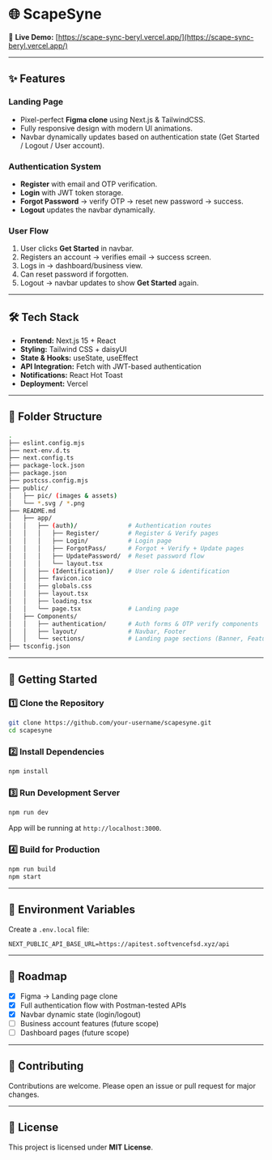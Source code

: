 # 🌐 ScapeSyne

🔗 **Live Demo:** [https://scape-sync-beryl.vercel.app/](https://scape-sync-beryl.vercel.app/)

---

## ✨ Features

### Landing Page
- Pixel-perfect **Figma clone** using Next.js & TailwindCSS.  
- Fully responsive design with modern UI animations.  
- Navbar dynamically updates based on authentication state (Get Started / Logout / User account).  

### Authentication System
- **Register** with email and OTP verification.  
- **Login** with JWT token storage.  
- **Forgot Password** → verify OTP → reset new password → success.  
- **Logout** updates the navbar dynamically.  

### User Flow
1. User clicks **Get Started** in navbar.  
2. Registers an account → verifies email → success screen.  
3. Logs in → dashboard/business view.  
4. Can reset password if forgotten.  
5. Logout → navbar updates to show **Get Started** again.  

---

## 🛠 Tech Stack

- **Frontend:** Next.js 15 + React  
- **Styling:** Tailwind CSS + daisyUI  
- **State & Hooks:** useState, useEffect  
- **API Integration:** Fetch with JWT-based authentication  
- **Notifications:** React Hot Toast  
- **Deployment:** Vercel  

---

## 📂 Folder Structure

```bash
.
├── eslint.config.mjs
├── next-env.d.ts
├── next.config.ts
├── package-lock.json
├── package.json
├── postcss.config.mjs
├── public/
│   ├── pic/ (images & assets)
│   └── *.svg / *.png
├── README.md
│   ├── app/
│   │   ├── (auth)/              # Authentication routes
│   │   │   ├── Register/        # Register & Verify pages
│   │   │   ├── Login/           # Login page
│   │   │   ├── ForgotPass/      # Forgot + Verify + Update pages
│   │   │   ├── UpdatePassword/  # Reset password flow
│   │   │   └── layout.tsx
│   │   ├── (Identification)/    # User role & identification
│   │   ├── favicon.ico
│   │   ├── globals.css
│   │   ├── layout.tsx
│   │   ├── loading.tsx
│   │   └── page.tsx             # Landing page
│   ├── Components/
│   │   ├── authentication/      # Auth forms & OTP verify components
│   │   ├── layout/              # Navbar, Footer
│   │   └── sections/            # Landing page sections (Banner, Features, FAQ, etc.)
├── tsconfig.json
```

---

## 🚀 Getting Started

### 1️⃣ Clone the Repository
```bash
git clone https://github.com/your-username/scapesyne.git
cd scapesyne
```

### 2️⃣ Install Dependencies
```bash
npm install
```

### 3️⃣ Run Development Server
```bash
npm run dev
```
App will be running at `http://localhost:3000`.

### 4️⃣ Build for Production
```bash
npm run build
npm start
```

---

## 🔑 Environment Variables

Create a `.env.local` file:

```env
NEXT_PUBLIC_API_BASE_URL=https://apitest.softvencefsd.xyz/api
```

---

## 📌 Roadmap

- [x] Figma → Landing page clone  
- [x] Full authentication flow with Postman-tested APIs  
- [x] Navbar dynamic state (login/logout)  
- [ ] Business account features (future scope)  
- [ ] Dashboard pages (future scope)  

---

## 🤝 Contributing

Contributions are welcome. Please open an issue or pull request for major changes.

---

## 📜 License

This project is licensed under **MIT License**.

